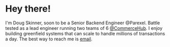 # Hey there!

I'm Doug Skinner, soon to be a Senior Backend Engineer @Parexel. Battle tested as a lead engineer running two teams of 6 [@CommerceHub](https://www.commercehub.com). I enjoy building greenfield systems that can scale to handle millions of transactions a day. The best way to reach me is [email](maito:dskinne12@gmail.com).
